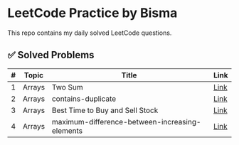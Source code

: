 # LeetCode Practice by Bisma

This repo contains my daily solved LeetCode questions.

## ✅ Solved Problems

| #  | Topic   | Title | Link |
|----|---------|-------|------|
| 1  | Arrays  | Two Sum | [Link](https://leetcode.com/problems/two-sum/) |
| 2  | Arrays  | contains-duplicate| [Link](https://leetcode.com/problems/contains-duplicate/description/)|
| 3  | Arrays  | Best Time to Buy and Sell Stock| [Link](https://leetcode.com/problems/best-time-to-buy-and-sell-stock/description/)|
| 4  | Arrays  | maximum-difference-between-increasing-elements| [Link](https://leetcode.com/problems/maximum-difference-between-increasing-elements/description/)|
